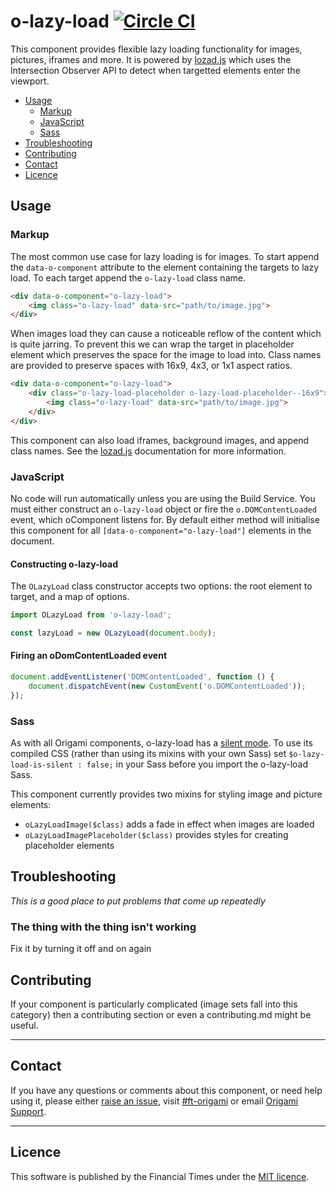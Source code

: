 o-lazy-load [![Circle CI](https://circleci.com/gh/Financial-Times/o-lazy-load/tree/master.svg?style=svg)](https://circleci.com/gh/Financial-Times/o-lazy-load/tree/master)
=================

This component provides flexible lazy loading functionality for images, pictures, iframes and more. It is powered by [lozad.js] which uses the Intersection Observer API to detect when targetted elements enter the viewport.

- [Usage](#usage)
	- [Markup](#markup)
	- [JavaScript](#javascript)
	- [Sass](#sass)
- [Troubleshooting](#troubleshooting)
- [Contributing](#contributing)
- [Contact](#contact)
- [Licence](#licence)

[lozad.js]: (https://github.com/ApoorvSaxena/lozad.js)

## Usage

### Markup

The most common use case for lazy loading is for images. To start append the `data-o-component` attribute to the element containing the targets to lazy load. To each target append the `o-lazy-load` class name.

```html
<div data-o-component="o-lazy-load">
	<img class="o-lazy-load" data-src="path/to/image.jpg">
</div>
```

When images load they can cause a noticeable reflow of the content which is quite jarring. To prevent this we can wrap the target in placeholder element which preserves the space for the image to load into. Class names are provided to preserve spaces with 16x9, 4x3, or 1x1 aspect ratios.

```html
<div data-o-component="o-lazy-load">
	<div class="o-lazy-load-placeholder o-lazy-load-placeholder--16x9">
		<img class="o-lazy-load" data-src="path/to/image.jpg">
	</div>
</div>
```

This component can also load iframes, background images, and append class names. See the [lozad.js] documentation for more information.

### JavaScript

No code will run automatically unless you are using the Build Service.
You must either construct an `o-lazy-load` object or fire the `o.DOMContentLoaded` event, which oComponent listens for. By default either method will initialise this component for all `[data-o-component="o-lazy-load"]` elements in the document.

#### Constructing o-lazy-load

The `OLazyLoad` class constructor accepts two options: the root element to target, and a map of options.

```js
import OLazyLoad from 'o-lazy-load';

const lazyLoad = new OLazyLoad(document.body);
```

#### Firing an oDomContentLoaded event

```js
document.addEventListener('DOMContentLoaded', function () {
	document.dispatchEvent(new CustomEvent('o.DOMContentLoaded'));
});
```

### Sass

As with all Origami components, o-lazy-load has a [silent mode](http://origami.ft.com/docs/syntax/scss/#silent-styles). To use its compiled CSS (rather than using its mixins with your own Sass) set `$o-lazy-load-is-silent : false;` in your Sass before you import the o-lazy-load Sass.

This component currently provides two mixins for styling image and picture elements:

- `oLazyLoadImage($class)` adds a fade in effect when images are loaded
- `oLazyLoadImagePlaceholder($class)` provides styles for creating placeholder elements

## Troubleshooting
_This is a good place to put problems that come up repeatedly_

### The thing with the thing isn't working
Fix it by turning it off and on again

## Contributing
If your component is particularly complicated (image sets fall into this category) then a contributing section or even a contributing.md might be useful.

---

## Contact

If you have any questions or comments about this component, or need help using it, please either [raise an issue](https://github.com/Financial-Times/o-lazy-load/issues), visit [#ft-origami](https://financialtimes.slack.com/messages/ft-origami/) or email [Origami Support](mailto:origami-support@ft.com).

----

## Licence

This software is published by the Financial Times under the [MIT licence](http://opensource.org/licenses/MIT).

